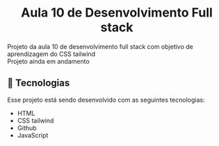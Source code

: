 <h1 align="center"> Aula 10 de Desenvolvimento Full stack </h1>

<p> Projeto da aula 10 de desenvolvimento full stack com objetivo de aprendizagem do CSS tailwind <br> Projeto ainda em andamento</p>

## 🚀 Tecnologias

Esse projeto está sendo desenvolvido com as seguintes tecnologias:

- HTML
- CSS tailwind
- Github
- JavaScript
